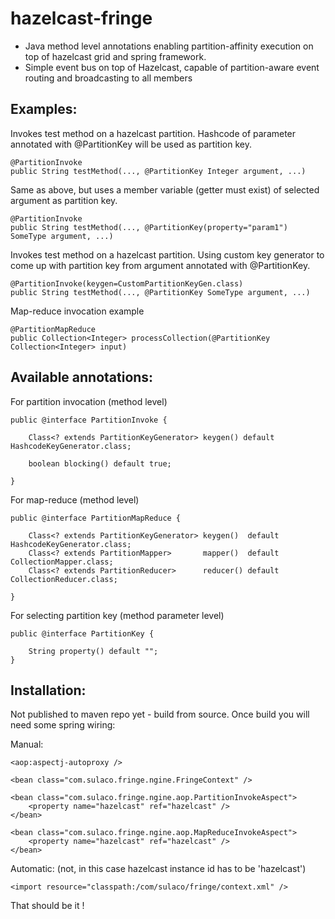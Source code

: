 hazelcast-fringe
================

- Java method level annotations enabling partition-affinity execution on top of hazelcast grid and spring framework.
- Simple event bus on top of Hazelcast, capable of partition-aware event routing and broadcasting to all members

Examples:
---------

Invokes test method on a hazelcast partition. Hashcode of parameter annotated with @PartitionKey will be used as partition key.

    @PartitionInvoke
    public String testMethod(..., @PartitionKey Integer argument, ...)

Same as above, but uses a member variable (getter must exist) of selected argument as partition key.

    @PartitionInvoke
    public String testMethod(..., @PartitionKey(property="param1") SomeType argument, ...)

Invokes test method on a hazelcast partition. Using custom key generator to come up with partition key from argument annotated with @PartitionKey.

    @PartitionInvoke(keygen=CustomPartitionKeyGen.class)
    public String testMethod(..., @PartitionKey SomeType argument, ...)

Map-reduce invocation example

    @PartitionMapReduce
    public Collection<Integer> processCollection(@PartitionKey Collection<Integer> input)


Available annotations:
-------------------------

For partition invocation (method level)

	public @interface PartitionInvoke {

		Class<? extends PartitionKeyGenerator> keygen() default HashcodeKeyGenerator.class;	
		
		boolean blocking() default true;

	}
	
For map-reduce (method level)

	public @interface PartitionMapReduce {

		Class<? extends PartitionKeyGenerator> keygen()  default HashcodeKeyGenerator.class;	
		Class<? extends PartitionMapper>       mapper()  default CollectionMapper.class;
		Class<? extends PartitionReducer>      reducer() default CollectionReducer.class;

	}
	
For selecting partition key (method parameter level)

	public @interface PartitionKey {

		String property() default "";
	}
	
Installation:
-------------

Not published to maven repo yet - build from source. Once build you will need some spring wiring:

Manual:

	<aop:aspectj-autoproxy />
	
	<bean class="com.sulaco.fringe.ngine.FringeContext" />
	
	<bean class="com.sulaco.fringe.ngine.aop.PartitionInvokeAspect">
		<property name="hazelcast" ref="hazelcast" />
	</bean>
	
	<bean class="com.sulaco.fringe.ngine.aop.MapReduceInvokeAspect">
		<property name="hazelcast" ref="hazelcast" />
	</bean>

Automatic: (not, in this case hazelcast instance id has to be 'hazelcast')

    <import resource="classpath:/com/sulaco/fringe/context.xml" />
	
That should be it !
